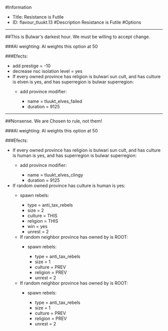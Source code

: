 #Information
 - Title: Resistance is Futile
 - ID: flavour_tluukt.13
#Description
Resistance is Futile
#Options

___
##This is Bulwar's darkest hour. We must be willing to accept change.

###AI weighting:
AI weights this option at 50


###Efects:<ul><li>add prestige = -10</li><li>decrease nsc isolation level = yes</li><li>If every owned province has religion is bulwari sun cult, and  has culture is elven is yes, and  has superregion is bulwar superregion:</li><ul><li>add province modifier:</li><ul><li>name = tluukt_elves_failed</li><li>duration = 9125</li></ul></ul></ul>

___
##Nonsense. We are Chosen to rule, not them!

###AI weighting:
AI weights this option at 50


###Efects:<ul><li>If every owned province has religion is bulwari sun cult, and  has culture is human is yes, and  has superregion is bulwar superregion:</li><ul><li>add province modifier:</li><ul><li>name = tluukt_elves_clingy</li><li>duration = 9125</li></ul></ul><li>If random owned province has culture is human is yes:</li><ul><li>spawn rebels:</li><ul><li>type = anti_tax_rebels</li><li>size = 2</li><li>culture = THIS</li><li>religion = THIS</li><li>win = yes</li><li>unrest = 2</li></ul><li>If random neighbor province has owned by is ROOT:</li><ul><li>spawn rebels:</li><ul><li>type = anti_tax_rebels</li><li>size = 1</li><li>culture = PREV</li><li>religion = PREV</li><li>unrest = 2</li></ul></ul><li>If random neighbor province has owned by is ROOT:</li><ul><li>spawn rebels:</li><ul><li>type = anti_tax_rebels</li><li>size = 1</li><li>culture = PREV</li><li>religion = PREV</li><li>unrest = 2</li></ul></ul></ul></ul>
